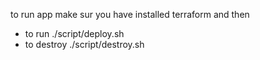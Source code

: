 to run app make sur you have installed terraform and then 
 - to run ./script/deploy.sh
 - to destroy ./script/destroy.sh



